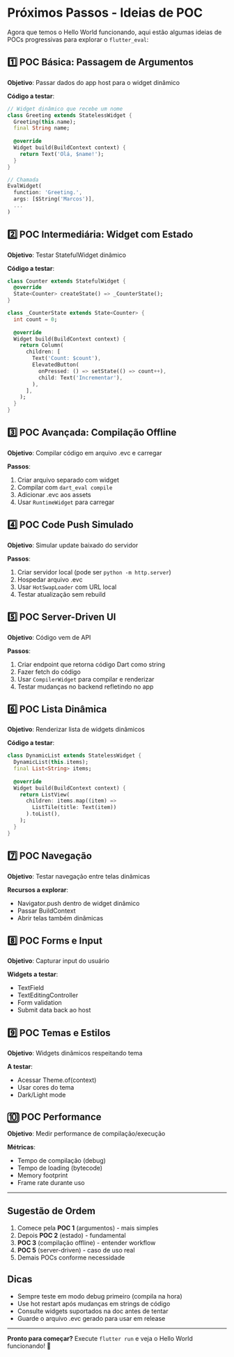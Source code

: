 # Próximos Passos - Ideias de POC

Agora que temos o Hello World funcionando, aqui estão algumas ideias de POCs progressivas para explorar o `flutter_eval`:

## 1️⃣ POC Básica: Passagem de Argumentos

**Objetivo**: Passar dados do app host para o widget dinâmico

**Código a testar**:
```dart
// Widget dinâmico que recebe um nome
class Greeting extends StatelessWidget {
  Greeting(this.name);
  final String name;
  
  @override
  Widget build(BuildContext context) {
    return Text('Olá, $name!');
  }
}

// Chamada
EvalWidget(
  function: 'Greeting.',
  args: [$String('Marcos')],
  ...
)
```

## 2️⃣ POC Intermediária: Widget com Estado

**Objetivo**: Testar StatefulWidget dinâmico

**Código a testar**:
```dart
class Counter extends StatefulWidget {
  @override
  State<Counter> createState() => _CounterState();
}

class _CounterState extends State<Counter> {
  int count = 0;
  
  @override
  Widget build(BuildContext context) {
    return Column(
      children: [
        Text('Count: $count'),
        ElevatedButton(
          onPressed: () => setState(() => count++),
          child: Text('Incrementar'),
        ),
      ],
    );
  }
}
```

## 3️⃣ POC Avançada: Compilação Offline

**Objetivo**: Compilar código em arquivo .evc e carregar

**Passos**:
1. Criar arquivo separado com widget
2. Compilar com `dart_eval compile`
3. Adicionar .evc aos assets
4. Usar `RuntimeWidget` para carregar

## 4️⃣ POC Code Push Simulado

**Objetivo**: Simular update baixado do servidor

**Passos**:
1. Criar servidor local (pode ser `python -m http.server`)
2. Hospedar arquivo .evc
3. Usar `HotSwapLoader` com URL local
4. Testar atualização sem rebuild

## 5️⃣ POC Server-Driven UI

**Objetivo**: Código vem de API

**Passos**:
1. Criar endpoint que retorna código Dart como string
2. Fazer fetch do código
3. Usar `CompilerWidget` para compilar e renderizar
4. Testar mudanças no backend refletindo no app

## 6️⃣ POC Lista Dinâmica

**Objetivo**: Renderizar lista de widgets dinâmicos

**Código a testar**:
```dart
class DynamicList extends StatelessWidget {
  DynamicList(this.items);
  final List<String> items;
  
  @override
  Widget build(BuildContext context) {
    return ListView(
      children: items.map((item) => 
        ListTile(title: Text(item))
      ).toList(),
    );
  }
}
```

## 7️⃣ POC Navegação

**Objetivo**: Testar navegação entre telas dinâmicas

**Recursos a explorar**:
- Navigator.push dentro de widget dinâmico
- Passar BuildContext
- Abrir telas também dinâmicas

## 8️⃣ POC Forms e Input

**Objetivo**: Capturar input do usuário

**Widgets a testar**:
- TextField
- TextEditingController
- Form validation
- Submit data back ao host

## 9️⃣ POC Temas e Estilos

**Objetivo**: Widgets dinâmicos respeitando tema

**A testar**:
- Acessar Theme.of(context)
- Usar cores do tema
- Dark/Light mode

## 🔟 POC Performance

**Objetivo**: Medir performance de compilação/execução

**Métricas**:
- Tempo de compilação (debug)
- Tempo de loading (bytecode)
- Memory footprint
- Frame rate durante uso

---

## Sugestão de Ordem

1. Comece pela **POC 1** (argumentos) - mais simples
2. Depois **POC 2** (estado) - fundamental
3. **POC 3** (compilação offline) - entender workflow
4. **POC 5** (server-driven) - caso de uso real
5. Demais POCs conforme necessidade

## Dicas

- Sempre teste em modo debug primeiro (compila na hora)
- Use hot restart após mudanças em strings de código
- Consulte widgets suportados na doc antes de tentar
- Guarde o arquivo .evc gerado para usar em release

---

**Pronto para começar?** Execute `flutter run` e veja o Hello World funcionando! 🚀
